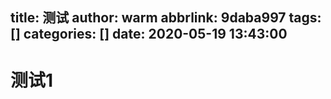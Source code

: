 title: 测试
author: warm
abbrlink: 9daba997
tags: []
categories: []
date: 2020-05-19 13:43:00
---
# 测试1